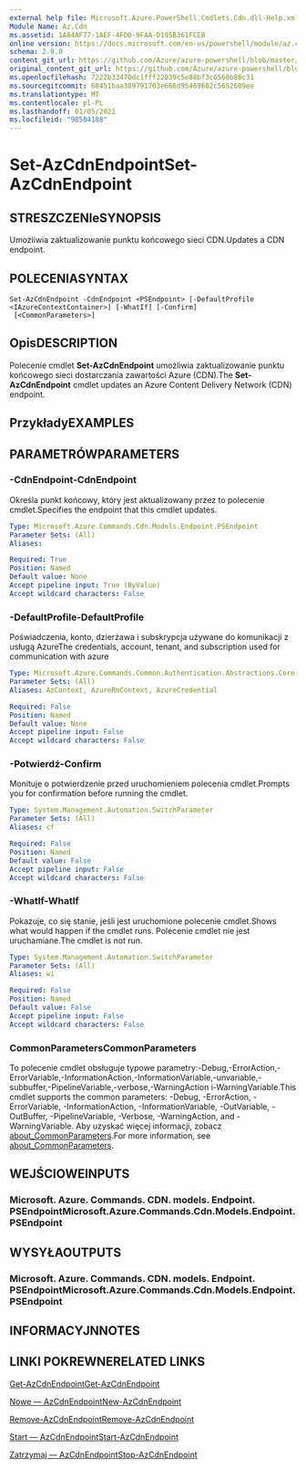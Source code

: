 ```yaml
---
external help file: Microsoft.Azure.PowerShell.Cmdlets.Cdn.dll-Help.xml
Module Name: Az.Cdn
ms.assetid: 1A84AF77-1AEF-4FD0-9FAA-D195B361FCEB
online version: https://docs.microsoft.com/en-us/powershell/module/az.cdn/set-azcdnendpoint
schema: 2.0.0
content_git_url: https://github.com/Azure/azure-powershell/blob/master/src/Cdn/Cdn/help/Set-AzCdnEndpoint.md
original_content_git_url: https://github.com/Azure/azure-powershell/blob/master/src/Cdn/Cdn/help/Set-AzCdnEndpoint.md
ms.openlocfilehash: 7222b33470dc1fff22039c5e88bf3c6560b80c31
ms.sourcegitcommit: 68451baa389791703e666d95469602c5652609ee
ms.translationtype: MT
ms.contentlocale: pl-PL
ms.lasthandoff: 01/05/2021
ms.locfileid: "98504188"
---
```

# <span data-ttu-id="df99f-101">Set-AzCdnEndpoint</span><span class="sxs-lookup"><span data-stu-id="df99f-101">Set-AzCdnEndpoint</span></span>

## <span data-ttu-id="df99f-102">STRESZCZENIe</span><span class="sxs-lookup"><span data-stu-id="df99f-102">SYNOPSIS</span></span>
<span data-ttu-id="df99f-103">Umożliwia zaktualizowanie punktu końcowego sieci CDN.</span><span class="sxs-lookup"><span data-stu-id="df99f-103">Updates a CDN endpoint.</span></span>

## <span data-ttu-id="df99f-104">POLECENIA</span><span class="sxs-lookup"><span data-stu-id="df99f-104">SYNTAX</span></span>

```
Set-AzCdnEndpoint -CdnEndpoint <PSEndpoint> [-DefaultProfile <IAzureContextContainer>] [-WhatIf] [-Confirm]
 [<CommonParameters>]
```

## <span data-ttu-id="df99f-105">Opis</span><span class="sxs-lookup"><span data-stu-id="df99f-105">DESCRIPTION</span></span>
<span data-ttu-id="df99f-106">Polecenie cmdlet **Set-AzCdnEndpoint** umożliwia zaktualizowanie punktu końcowego sieci dostarczania zawartości Azure (CDN).</span><span class="sxs-lookup"><span data-stu-id="df99f-106">The **Set-AzCdnEndpoint** cmdlet updates an Azure Content Delivery Network (CDN) endpoint.</span></span>

## <span data-ttu-id="df99f-107">Przykłady</span><span class="sxs-lookup"><span data-stu-id="df99f-107">EXAMPLES</span></span>

## <span data-ttu-id="df99f-108">PARAMETRÓW</span><span class="sxs-lookup"><span data-stu-id="df99f-108">PARAMETERS</span></span>

### <span data-ttu-id="df99f-109">-CdnEndpoint</span><span class="sxs-lookup"><span data-stu-id="df99f-109">-CdnEndpoint</span></span>
<span data-ttu-id="df99f-110">Określa punkt końcowy, który jest aktualizowany przez to polecenie cmdlet.</span><span class="sxs-lookup"><span data-stu-id="df99f-110">Specifies the endpoint that this cmdlet updates.</span></span>

```yaml
Type: Microsoft.Azure.Commands.Cdn.Models.Endpoint.PSEndpoint
Parameter Sets: (All)
Aliases:

Required: True
Position: Named
Default value: None
Accept pipeline input: True (ByValue)
Accept wildcard characters: False
```

### <span data-ttu-id="df99f-111">-DefaultProfile</span><span class="sxs-lookup"><span data-stu-id="df99f-111">-DefaultProfile</span></span>
<span data-ttu-id="df99f-112">Poświadczenia, konto, dzierżawa i subskrypcja używane do komunikacji z usługą Azure</span><span class="sxs-lookup"><span data-stu-id="df99f-112">The credentials, account, tenant, and subscription used for communication with azure</span></span>

```yaml
Type: Microsoft.Azure.Commands.Common.Authentication.Abstractions.Core.IAzureContextContainer
Parameter Sets: (All)
Aliases: AzContext, AzureRmContext, AzureCredential

Required: False
Position: Named
Default value: None
Accept pipeline input: False
Accept wildcard characters: False
```

### <span data-ttu-id="df99f-113">-Potwierdź</span><span class="sxs-lookup"><span data-stu-id="df99f-113">-Confirm</span></span>
<span data-ttu-id="df99f-114">Monituje o potwierdzenie przed uruchomieniem polecenia cmdlet.</span><span class="sxs-lookup"><span data-stu-id="df99f-114">Prompts you for confirmation before running the cmdlet.</span></span>

```yaml
Type: System.Management.Automation.SwitchParameter
Parameter Sets: (All)
Aliases: cf

Required: False
Position: Named
Default value: False
Accept pipeline input: False
Accept wildcard characters: False
```

### <span data-ttu-id="df99f-115">-WhatIf</span><span class="sxs-lookup"><span data-stu-id="df99f-115">-WhatIf</span></span>
<span data-ttu-id="df99f-116">Pokazuje, co się stanie, jeśli jest uruchomione polecenie cmdlet.</span><span class="sxs-lookup"><span data-stu-id="df99f-116">Shows what would happen if the cmdlet runs.</span></span>
<span data-ttu-id="df99f-117">Polecenie cmdlet nie jest uruchamiane.</span><span class="sxs-lookup"><span data-stu-id="df99f-117">The cmdlet is not run.</span></span>

```yaml
Type: System.Management.Automation.SwitchParameter
Parameter Sets: (All)
Aliases: wi

Required: False
Position: Named
Default value: False
Accept pipeline input: False
Accept wildcard characters: False
```

### <span data-ttu-id="df99f-118">CommonParameters</span><span class="sxs-lookup"><span data-stu-id="df99f-118">CommonParameters</span></span>
<span data-ttu-id="df99f-119">To polecenie cmdlet obsługuje typowe parametry:-Debug,-ErrorAction,-ErrorVariable,-InformationAction,-InformationVariable,-unvariable,-subbuffer,-PipelineVariable,-verbose,-WarningAction i-WarningVariable.</span><span class="sxs-lookup"><span data-stu-id="df99f-119">This cmdlet supports the common parameters: -Debug, -ErrorAction, -ErrorVariable, -InformationAction, -InformationVariable, -OutVariable, -OutBuffer, -PipelineVariable, -Verbose, -WarningAction, and -WarningVariable.</span></span> <span data-ttu-id="df99f-120">Aby uzyskać więcej informacji, zobacz [about_CommonParameters](http://go.microsoft.com/fwlink/?LinkID=113216).</span><span class="sxs-lookup"><span data-stu-id="df99f-120">For more information, see [about_CommonParameters](http://go.microsoft.com/fwlink/?LinkID=113216).</span></span>

## <span data-ttu-id="df99f-121">WEJŚCIOWE</span><span class="sxs-lookup"><span data-stu-id="df99f-121">INPUTS</span></span>

### <span data-ttu-id="df99f-122">Microsoft. Azure. Commands. CDN. models. Endpoint. PSEndpoint</span><span class="sxs-lookup"><span data-stu-id="df99f-122">Microsoft.Azure.Commands.Cdn.Models.Endpoint.PSEndpoint</span></span>

## <span data-ttu-id="df99f-123">WYSYŁA</span><span class="sxs-lookup"><span data-stu-id="df99f-123">OUTPUTS</span></span>

### <span data-ttu-id="df99f-124">Microsoft. Azure. Commands. CDN. models. Endpoint. PSEndpoint</span><span class="sxs-lookup"><span data-stu-id="df99f-124">Microsoft.Azure.Commands.Cdn.Models.Endpoint.PSEndpoint</span></span>

## <span data-ttu-id="df99f-125">INFORMACYJN</span><span class="sxs-lookup"><span data-stu-id="df99f-125">NOTES</span></span>

## <span data-ttu-id="df99f-126">LINKI POKREWNE</span><span class="sxs-lookup"><span data-stu-id="df99f-126">RELATED LINKS</span></span>

[<span data-ttu-id="df99f-127">Get-AzCdnEndpoint</span><span class="sxs-lookup"><span data-stu-id="df99f-127">Get-AzCdnEndpoint</span></span>](./Get-AzCdnEndpoint.md)

[<span data-ttu-id="df99f-128">Nowe — AzCdnEndpoint</span><span class="sxs-lookup"><span data-stu-id="df99f-128">New-AzCdnEndpoint</span></span>](./New-AzCdnEndpoint.md)

[<span data-ttu-id="df99f-129">Remove-AzCdnEndpoint</span><span class="sxs-lookup"><span data-stu-id="df99f-129">Remove-AzCdnEndpoint</span></span>](./Remove-AzCdnEndpoint.md)

[<span data-ttu-id="df99f-130">Start — AzCdnEndpoint</span><span class="sxs-lookup"><span data-stu-id="df99f-130">Start-AzCdnEndpoint</span></span>](./Start-AzCdnEndpoint.md)

[<span data-ttu-id="df99f-131">Zatrzymaj — AzCdnEndpoint</span><span class="sxs-lookup"><span data-stu-id="df99f-131">Stop-AzCdnEndpoint</span></span>](./Stop-AzCdnEndpoint.md)


